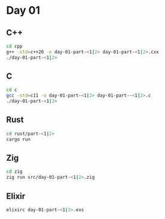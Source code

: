 # Day 01

## C++

```sh
cd cpp
g++ -std=c++20 -o day-01-part-<1|2> day-01-part-<1|2>.cxx
./day-01-part-<1|2>
```

## C

```sh
cd c
gcc -std=c11 -o day-01-part-<1|2> day-01-part--<1|2>.c
./day-01-part-<1|2>
```

## Rust

```sh
cd rust/part-<1|2>
cargo run
```

## Zig

```sh
cd zig
zig run src/day-01-part-<1|2>.zig
```

## Elixir

```sh
elixirc day-01-part-<1|2>.exs

